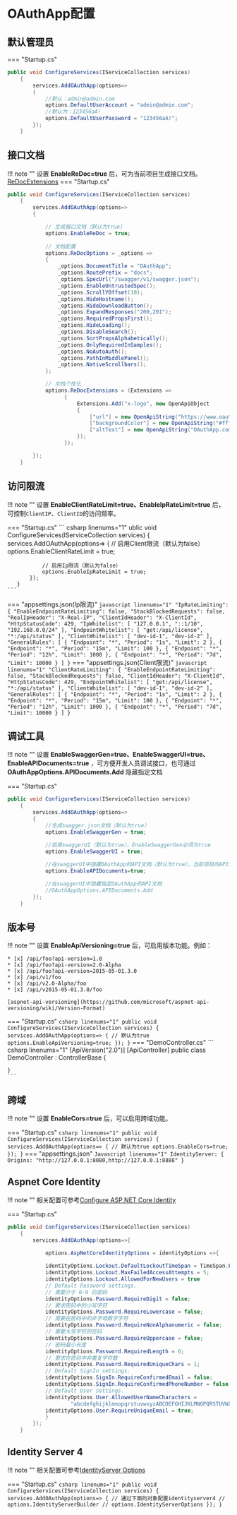 # OAuthApp配置

## 默认管理员

=== "Startup.cs"
``` csharp linenums="1"
public void ConfigureServices(IServiceCollection services)
    {
        services.AddOAuthApp(options=>
        {
            //默认：admin@admin.com
            options.DefaultUserAccount = "admin@admin.com"; 
            //默认为：123456aA!
            options.DefaultUserPassword = "123456aA!"; 
        });
    }
```


## 接口文档

!!! note ""
    设置 **EnableReDoc=true** 后，可为当前项目生成接口文档。 [ReDocExtensions](http://www.oauthapp.com/doc-extensions)
=== "Startup.cs"
``` csharp linenums="1"
public void ConfigureServices(IServiceCollection services)
    {
        services.AddOAuthApp(options=>
        {

            // 生成接口文档（默认为true）
            options.EnableReDoc = true;
            
            // 文档配置
            options.ReDocOptions = _options =>
            {
                _options.DocumentTitle = "OAuthApp";
                _options.RoutePrefix = "docs";
                _options.SpecUrl("/swagger/v1/swagger.json");
                _options.EnableUntrustedSpec();
                _options.ScrollYOffset(10);
                _options.HideHostname();
                _options.HideDownloadButton();
                _options.ExpandResponses("200,201");
                _options.RequiredPropsFirst();
                _options.HideLoading();                  
                _options.DisableSearch();
                _options.SortPropsAlphabetically();
                _options.OnlyRequiredInSamples();
                _options.NoAutoAuth();
                _options.PathInMiddlePanel();
                _options.NativeScrollbars();
            };

            // 文档个性化
            options.ReDocExtensions = (Extensions =>
                  {
                      Extensions.Add("x-logo", new OpenApiObject
                      {
                          ["url"] = new OpenApiString("https://www.oauthapp.com/images/oauthapp.png"),
                          ["backgroundColor"] = new OpenApiString("#ffffff"),
                          ["altText"] = new OpenApiString("OAuthApp.com"),
                      });
                  });

        });
    }
``` 

## 访问限流

!!! note ""
    设置 **EnableClientRateLimit=true、EnableIpRateLimit=true** 后，可控制`ClientIP`、`ClientID`的访问频率。

=== "Startup.cs"
    ``` csharp linenums="1"
    ublic void ConfigureServices(IServiceCollection services)
       {
           services.AddOAuthApp(options=>
           {
               // 启用Client限流（默认为false）
               options.EnableClientRateLimit = true;
    
               // 启用Ip限流（默认为false）
               options.EnableIpRateLimit = true;
           });
       }
    ```
=== "appsettings.json(Ip限流)"
    ``` javascript linenums="1"
    "IpRateLimiting": {
       "EnableEndpointRateLimiting": false,
       "StackBlockedRequests": false,
       "RealIpHeader": "X-Real-IP",
       "ClientIdHeader": "X-ClientId",
       "HttpStatusCode": 429,
       "IpWhitelist": [ "127.0.0.1", "::1/10", "192.168.0.0/24" ],
       "EndpointWhitelist": [ "get:/api/license", "*:/api/status" ],
       "ClientWhitelist": [ "dev-id-1", "dev-id-2" ],
       "GeneralRules": [
         {
           "Endpoint": "*",
           "Period": "1s",
           "Limit": 2
         },
         {
           "Endpoint": "*",
           "Period": "15m",
           "Limit": 100
         },
         {
           "Endpoint": "*",
           "Period": "12h",
           "Limit": 1000
         },
         {
           "Endpoint": "*",
           "Period": "7d",
           "Limit": 10000
         }
       ]
     }
    ```
=== "appsettings.json(Client限流)"
    ``` javascript linenums="1"
    "ClientRateLimiting": {
    "EnableEndpointRateLimiting": false,
    "StackBlockedRequests": false,
    "ClientIdHeader": "X-ClientId",
    "HttpStatusCode": 429,
    "EndpointWhitelist": [ "get:/api/license", "*:/api/status" ],
    "ClientWhitelist": [ "dev-id-1", "dev-id-2" ],
    "GeneralRules": [
      {
        "Endpoint": "*",
        "Period": "1s",
        "Limit": 2
      },
      {
        "Endpoint": "*",
        "Period": "15m",
        "Limit": 100
      },
      {
        "Endpoint": "*",
        "Period": "12h",
        "Limit": 1000
      },
      {
        "Endpoint": "*",
        "Period": "7d",
        "Limit": 10000
      }
    ]
    }
    ```




## 调试工具

!!! note ""
    设置 **EnableSwaggerGen=true、EnableSwaggerUI=true、EnableAPIDocuments=true** ，可方便开发人员调试接口，也可通过 **OAuthAppOptions.APIDocuments.Add** 隐藏指定文档

=== "Startup.cs"
``` csharp linenums="1"
public void ConfigureServices(IServiceCollection services)
    {
        services.AddOAuthApp(options=>
        {
            //生成swagger.json文档（默认为true）
            options.EnableSwaggerGen = true;
            
            //启用swaggerUI（默认为true），EnableSwaggerGen必须为true
            options.EnableSwaggerUI = true;

            //在swaggerUI中隐藏OAuthApp的API文档（默认为true），当前项目的API仍会展示
            options.EnableAPIDocuments=true;

            //在swaggerUI中隐藏指定OAuthApp的API文档
            //OAuthAppOptions.APIDocuments.Add
        });
    }
``` 






## 版本号

!!! note ""
    设置 **EnableApiVersioning=true** 后，可启用版本功能。例如：

    * [x] /api/foo?api-version=1.0
    * [x] /api/foo?api-version=2.0-Alpha
    * [x] /api/foo?api-version=2015-05-01.3.0
    * [x] /api/v1/foo
    * [x] /api/v2.0-Alpha/foo
    * [x] /api/v2015-05-01.3.0/foo

    [aspnet-api-versioning](https://github.com/microsoft/aspnet-api-versioning/wiki/Version-Format)


=== "Startup.cs"
    ``` csharp linenums="1"
    public void ConfigureServices(IServiceCollection services)
        {
            services.AddOAuthApp(options=>
            {
                // 默认为true
                options.EnableApiVersioning=true;
            });
        }
    ``` 
=== "DemoController.cs"
    ``` csharp linenums="1"
    [ApiVersion("2.0")]
    [ApiController]
    public class DemoController : ControllerBase
    {

    }
    ```


## 跨域

!!! note "" 
    设置 **EnableCors=true** 后，可以启用跨域功能。

=== "Startup.cs"
    ``` csharp linenums="1"
    public void ConfigureServices(IServiceCollection services)
        {
            services.AddOAuthApp(options=>
            {
                // 默认为true
                options.EnableCors=true;
            });
        }
    ``` 
=== "appsettings.json"
    ``` Javascript linenums="1"
    IdentityServer: {
        Origins: "http://127.0.0.1:8080,http://127.0.0.1:8888"
    }
    ```

## Aspnet Core Identity

!!! note ""
    相关配置可参考[Configure ASP.NET Core Identity](https://docs.microsoft.com/en-us/aspnet/core/security/authentication/identity-configuration)

=== "Startup.cs"
``` csharp linenums="1"
public void ConfigureServices(IServiceCollection services)
    {
        services.AddOAuthApp(options=>{
            
            options.AspNetCoreIdentityOptions = identityOptions =>{

            identityOptions.Lockout.DefaultLockoutTimeSpan = TimeSpan.FromMinutes(5);
            identityOptions.Lockout.MaxFailedAccessAttempts = 5;
            identityOptions.Lockout.AllowedForNewUsers = true
            // Default Password settings.
            // 需要介于 0-9 的密码
            identityOptions.Password.RequireDigit = false; 
            // 要求密码中的小写字符
            identityOptions.Password.RequireLowercase = false; 
            // 需要在密码中的非字母数字字符
            identityOptions.Password.RequireNonAlphanumeric = false; 
            // 需要大写字符的密码
            identityOptions.Password.RequireUppercase = false;  
            // 密码最小长度
            identityOptions.Password.RequiredLength = 6; 
            // 要求在密码中非重复字符数
            identityOptions.Password.RequiredUniqueChars = 1;  
            // Default SignIn settings.
            identityOptions.SignIn.RequireConfirmedEmail = false;
            identityOptions.SignIn.RequireConfirmedPhoneNumber = false
            // Default User settings.
            identityOptions.User.AllowedUserNameCharacters =
                    "abcdefghijklmnopqrstuvwxyzABCDEFGHIJKLMNOPQRSTUVWXYZ0123456789-._@+";
            identityOptions.User.RequireUniqueEmail = true;
            }
        });
    }
```

## Identity Server 4

!!! note ""
    相关配置可参考[IdentityServer Options](https://identityserver4.readthedocs.io/en/latest/reference/options.html)

=== "Startup.cs"
    ``` csharp linenums="1"
    public void ConfigureServices(IServiceCollection services)
        {
            services.AddOAuthApp(options=>
            {
                // 通过下面的对象配置identityserver4
                // options.IdentityServerBuilder
                // options.IdentityServerOptions
            });
        }
    ``` 